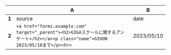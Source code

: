 |       | A                                                                                                                                         | B          | 
| ----- | ----------------------------------------------------------------------------------------------------------------------------------------- | ---------- | 
| **1** | source                                                                                                                                    | date       | 
| **2** | ` <a href="forms.example.com" target="_parent"><h2>GIGAスクールに関するアンケート</h2></a><p class="name">GIHON　2023/05/10まで</p><hr> ` | 2023/05/10 | 
